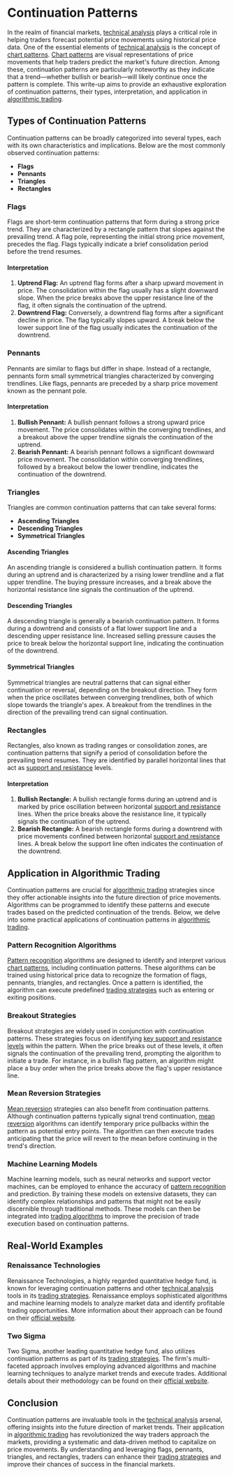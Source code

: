 # Continuation Patterns

In the realm of financial markets, [technical analysis](../t/technical_analysis.md) plays a critical role in helping traders forecast potential price movements using historical price data. One of the essential elements of [technical analysis](../t/technical_analysis.md) is the concept of [chart patterns](../c/chart_patterns.md). [Chart patterns](../c/chart_patterns.md) are visual representations of price movements that help traders predict the market's future direction. Among these, continuation patterns are particularly noteworthy as they indicate that a trend—whether bullish or bearish—will likely continue once the pattern is complete. This write-up aims to provide an exhaustive exploration of continuation patterns, their types, interpretation, and application in [algorithmic trading](../a/algorithmic_trading.md).

## Types of Continuation Patterns

Continuation patterns can be broadly categorized into several types, each with its own characteristics and implications. Below are the most commonly observed continuation patterns:

- **Flags**
- **Pennants**
- **Triangles**
- **Rectangles**

### Flags

Flags are short-term continuation patterns that form during a strong price trend. They are characterized by a rectangle pattern that slopes against the prevailing trend. A flag pole, representing the initial strong price movement, precedes the flag. Flags typically indicate a brief consolidation period before the trend resumes.

#### Interpretation
1. **Uptrend Flag:** An uptrend flag forms after a sharp upward movement in price. The consolidation within the flag usually has a slight downward slope. When the price breaks above the upper resistance line of the flag, it often signals the continuation of the uptrend.
2. **Downtrend Flag:** Conversely, a downtrend flag forms after a significant decline in price. The flag typically slopes upward. A break below the lower support line of the flag usually indicates the continuation of the downtrend.

### Pennants

Pennants are similar to flags but differ in shape. Instead of a rectangle, pennants form small symmetrical triangles characterized by converging trendlines. Like flags, pennants are preceded by a sharp price movement known as the pennant pole.

#### Interpretation
1. **Bullish Pennant:** A bullish pennant follows a strong upward price movement. The price consolidates within the converging trendlines, and a breakout above the upper trendline signals the continuation of the uptrend.
2. **Bearish Pennant:** A bearish pennant follows a significant downward price movement. The consolidation within converging trendlines, followed by a breakout below the lower trendline, indicates the continuation of the downtrend.

### Triangles

Triangles are common continuation patterns that can take several forms:
  
- **Ascending Triangles**
- **Descending Triangles**
- **Symmetrical Triangles**

#### Ascending Triangles
An ascending triangle is considered a bullish continuation pattern. It forms during an uptrend and is characterized by a rising lower trendline and a flat upper trendline. The buying pressure increases, and a break above the horizontal resistance line signals the continuation of the uptrend.

#### Descending Triangles
A descending triangle is generally a bearish continuation pattern. It forms during a downtrend and consists of a flat lower support line and a descending upper resistance line. Increased selling pressure causes the price to break below the horizontal support line, indicating the continuation of the downtrend.

#### Symmetrical Triangles
Symmetrical triangles are neutral patterns that can signal either continuation or reversal, depending on the breakout direction. They form when the price oscillates between converging trendlines, both of which slope towards the triangle's apex. A breakout from the trendlines in the direction of the prevailing trend can signal continuation.

### Rectangles

Rectangles, also known as trading ranges or consolidation zones, are continuation patterns that signify a period of consolidation before the prevailing trend resumes. They are identified by parallel horizontal lines that act as [support and resistance](../s/support_and_resistance.md) levels.

#### Interpretation
1. **Bullish Rectangle:** A bullish rectangle forms during an uptrend and is marked by price oscillation between horizontal [support and resistance](../s/support_and_resistance.md) lines. When the price breaks above the resistance line, it typically signals the continuation of the uptrend.
2. **Bearish Rectangle:** A bearish rectangle forms during a downtrend with price movements confined between horizontal [support and resistance](../s/support_and_resistance.md) lines. A break below the support line often indicates the continuation of the downtrend.

## Application in Algorithmic Trading

Continuation patterns are crucial for [algorithmic trading](../a/algorithmic_trading.md) strategies since they offer actionable insights into the future direction of price movements. Algorithms can be programmed to identify these patterns and execute trades based on the predicted continuation of the trends. Below, we delve into some practical applications of continuation patterns in [algorithmic trading](../a/algorithmic_trading.md).

### Pattern Recognition Algorithms

[Pattern recognition](../p/pattern_recognition.md) algorithms are designed to identify and interpret various [chart patterns](../c/chart_patterns.md), including continuation patterns. These algorithms can be trained using historical price data to recognize the formation of flags, pennants, triangles, and rectangles. Once a pattern is identified, the algorithm can execute predefined [trading strategies](../t/trading_strategies.md) such as entering or exiting positions.

### Breakout Strategies

Breakout strategies are widely used in conjunction with continuation patterns. These strategies focus on identifying [key support and resistance levels](../k/key_support_and_resistance_levels.md) within the pattern. When the price breaks out of these levels, it often signals the continuation of the prevailing trend, prompting the algorithm to initiate a trade. For instance, in a bullish flag pattern, an algorithm might place a buy order when the price breaks above the flag's upper resistance line.

### Mean Reversion Strategies

[Mean reversion](../m/mean_reversion.md) strategies can also benefit from continuation patterns. Although continuation patterns typically signal trend continuation, [mean reversion](../m/mean_reversion.md) algorithms can identify temporary price pullbacks within the pattern as potential entry points. The algorithm can then execute trades anticipating that the price will revert to the mean before continuing in the trend's direction.

### Machine Learning Models

Machine learning models, such as neural networks and support vector machines, can be employed to enhance the accuracy of [pattern recognition](../p/pattern_recognition.md) and prediction. By training these models on extensive datasets, they can identify complex relationships and patterns that might not be easily discernible through traditional methods. These models can then be integrated into [trading algorithms](../t/trading_algorithms.md) to improve the precision of trade execution based on continuation patterns.

## Real-World Examples

### Renaissance Technologies

Renaissance Technologies, a highly regarded quantitative hedge fund, is known for leveraging continuation patterns and other [technical analysis](../t/technical_analysis.md) tools in its [trading strategies](../t/trading_strategies.md). Renaissance employs sophisticated algorithms and machine learning models to analyze market data and identify profitable trading opportunities. More information about their approach can be found on their [official website](https://www.rentec.com/).

### Two Sigma

Two Sigma, another leading quantitative hedge fund, also utilizes continuation patterns as part of its [trading strategies](../t/trading_strategies.md). The firm's multi-faceted approach involves employing advanced algorithms and machine learning techniques to analyze market trends and execute trades. Additional details about their methodology can be found on their [official website](https://www.twosigma.com/).

## Conclusion

Continuation patterns are invaluable tools in the [technical analysis](../t/technical_analysis.md) arsenal, offering insights into the future direction of market trends. Their application in [algorithmic trading](../a/algorithmic_trading.md) has revolutionized the way traders approach the markets, providing a systematic and data-driven method to capitalize on price movements. By understanding and leveraging flags, pennants, triangles, and rectangles, traders can enhance their [trading strategies](../t/trading_strategies.md) and improve their chances of success in the financial markets.